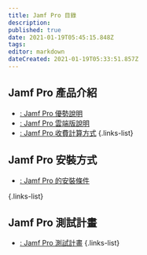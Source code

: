 ```yaml
---
title: Jamf Pro 目錄
description: 
published: true
date: 2021-01-19T05:45:15.848Z
tags: 
editor: markdown
dateCreated: 2021-01-19T05:33:51.857Z
---
```


## Jamf Pro 產品介紹
<!-- - [: Jamf Pro 新消息]() -->
- [: Jamf Pro 優勢說明](/jamf-pro/jamf-pro-advantages)
- [: Jamf Pro 雲端版說明](/jamf-pro/jamf-cloud)
- [: Jamf Pro 收費計算方式](/jamf-pro/jamf-pro-pricing)
{.links-list}

## Jamf Pro 安裝方式
- [: Jamf Pro 的安裝條件](/jamf-pro/jamf-pro-installation/installation)
<!-- - [: Jamf Pro 常見安裝問題]() -->
{.links-list}

## Jamf Pro 測試計畫
<!-- - [: Jamf Pro 客戶實作案例]() -->
- [: Jamf Pro 測試計畫](/jamf-pro/jamf-pro-test-plan)
{.links-list}